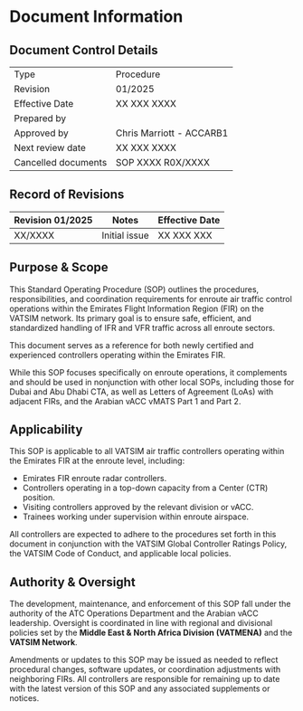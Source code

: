 # Document Information
## Document Control Details
|                     |                                                   |
|---------------------|---------------------------------------------------|
|         Type        |                    Procedure                      |
|       Revision      |                     01/2025                       |
|    Effective Date   |                    XX XXX XXXX                    |
|     Prepared by     |                                                   |
|     Approved by     |             Chris Marriott - ACCARB1              |
|   Next review date  |                    XX XXX XXXX                    |
| Cancelled documents |                SOP XXXX R0X/XXXX                  |

## Record of Revisions
<table><thead>
  <tr>
    <th>Revision 01/2025</th>
    <th>Notes</th>
    <th>Effective Date</th>
  </tr></thead>
<tbody>
  <tr>
    <td>XX/XXXX</td>
    <td>Initial issue</td>
    <td>XX XXX XXX</td>
  </tr>
</tbody></table>

## Purpose & Scope
This Standard Operating Procedure (SOP) outlines the procedures, responsibilities, and coordination requirements for enroute air traffic control operations within the Emirates Flight Information Region (FIR) on the VATSIM network. Its primary goal is to ensure safe, efficient, and standardized handling of IFR and VFR traffic across all enroute sectors.

This document serves as a reference for both newly certified and experienced controllers operating within the Emirates FIR.

While this SOP focuses specifically on enroute operations, it complements and should be used in nonjunction with other local SOPs, including those for Dubai and Abu Dhabi CTA, as well as Letters of Agreement (LoAs) with adjacent FIRs, and the Arabian vACC vMATS Part 1 and Part 2.

## Applicability
This SOP is applicable to all VATSIM air traffic controllers operating within the Emirates FIR at the enroute level, including:

- Emirates FIR enroute radar controllers.
- Controllers operating in a top-down capacity from a Center (CTR) position.
- Visiting controllers approved by the relevant division or vACC.
- Trainees working under supervision within enroute airspace.

All controllers are expected to adhere to the procedures set forth in this document in conjunction with the VATSIM Global Controller Ratings Policy, the VATSIM Code of Conduct, and applicable local policies.

## Authority & Oversight
The development, maintenance, and enforcement of this SOP fall under the authority of the ATC Operations Department and the Arabian vACC leadership. Oversight is coordinated in line with regional and divisional policies set by the **Middle East & North Africa Division (VATMENA)** and the **VATSIM Network**.

Amendments or updates to this SOP may be issued as needed to reflect procedural changes, software updates, or coordination adjustments with neighboring FIRs. All controllers are responsible for remaining up to date with the latest version of this SOP and any associated supplements or notices.